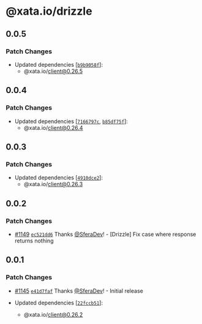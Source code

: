 # @xata.io/drizzle

## 0.0.5

### Patch Changes

- Updated dependencies [[`b9b9058f`](https://github.com/xataio/client-ts/commit/b9b9058f0bc81b660da45318c27191a62f041f21)]:
  - @xata.io/client@0.26.5

## 0.0.4

### Patch Changes

- Updated dependencies [[`7166797c`](https://github.com/xataio/client-ts/commit/7166797c28839198d20a9115d0414cebc2fed39b), [`b85df75f`](https://github.com/xataio/client-ts/commit/b85df75f2f466762a8b3d9824c9292c7e3db03fd)]:
  - @xata.io/client@0.26.4

## 0.0.3

### Patch Changes

- Updated dependencies [[`4910dce2`](https://github.com/xataio/client-ts/commit/4910dce29d3cc17d13aadf32e4eb476ffb571fad)]:
  - @xata.io/client@0.26.3

## 0.0.2

### Patch Changes

- [#1149](https://github.com/xataio/client-ts/pull/1149) [`ec521dd6`](https://github.com/xataio/client-ts/commit/ec521dd603dee8b875df6d8bd491ceedac29962c) Thanks [@SferaDev](https://github.com/SferaDev)! - [Drizzle] Fix case where response returns nothing

## 0.0.1

### Patch Changes

- [#1145](https://github.com/xataio/client-ts/pull/1145) [`e41d7faf`](https://github.com/xataio/client-ts/commit/e41d7faf40747fd31a08cdcd767d9596f88e4a20) Thanks [@SferaDev](https://github.com/SferaDev)! - Initial release

- Updated dependencies [[`22fccb51`](https://github.com/xataio/client-ts/commit/22fccb51709749c319897702c15749b74ce4b820)]:
  - @xata.io/client@0.26.2
